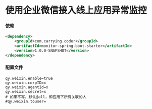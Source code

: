 # 使用企业微信接入线上应用异常监控

#### 依赖
```xml
<dependency>
    <groupId>com.carrying.coder</groupId>
    <artifactId>monitor-spring-boot-starter</artifactId>
    <version>1.0.0-SNAPSHOT</version>
</dependency>
```


#### 配置文件
```properties
qy.weixin.enable=true
qy.weixin.corpID=x
qy.weixin.agentId=x
qy.weixin.secret=x
# 如果不写，默认@all，即应用下所有关联的人
#qy.weixin.touser=
``` 